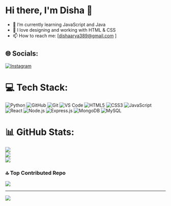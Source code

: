 # Hi there, I'm Disha 👋
- 🌱 I’m currently learning JavaScript and Java
- 🎨 I love designing and working with HTML & CSS
- 📫 How to reach me: [dishaarya389@gmail.com ]



## 🌐 Socials:
[![Instagram](https://img.shields.io/badge/Instagram-%23E4405F.svg?logo=Instagram&logoColor=white)](https://instagram.com/disha_arya) 

# 💻 Tech Stack:
![Python](https://img.shields.io/badge/python-3670A0?style=for-the-badge&logo=python&logoColor=ffdd54)  ![GitHub](https://img.shields.io/badge/github-%23121011.svg?style=for-the-badge&logo=github&logoColor=white)  ![Git](https://img.shields.io/badge/-Git-F05032?style=for-the-badge&logo=git&logoColor=white)  ![VS Code](https://img.shields.io/badge/-VS%20Code-007ACC?style=for-the-badge&logo=visual-studio-code&logoColor=white)  ![HTML5](https://img.shields.io/badge/-HTML5-E34F26?style=for-the-badge&logo=html5&logoColor=white)  ![CSS3](https://img.shields.io/badge/-CSS3-1572B6?style=for-the-badge&logo=css3&logoColor=white)  ![JavaScript](https://img.shields.io/badge/-JavaScript-F7DF1E?style=for-the-badge&logo=javascript&logoColor=black)  ![React](https://img.shields.io/badge/-React-61DAFB?style=for-the-badge&logo=react&logoColor=black) ![Node.js](https://img.shields.io/badge/-Node.js-339933?style=for-the-badge&logo=node.js&logoColor=white)  ![Express.js](https://img.shields.io/badge/-Express.js-000000?style=for-the-badge&logo=express&logoColor=white)   ![MongoDB](https://img.shields.io/badge/-MongoDB-47A248?style=for-the-badge&logo=mongodb&logoColor=white)  ![MySQL](https://img.shields.io/badge/-MySQL-4479A1?style=for-the-badge&logo=mysql&logoColor=white)  

# 📊 GitHub Stats:
![](https://github-readme-stats.vercel.app/api?username=DishaArya24&theme=dark&hide_border=false&include_all_commits=false&count_private=false)<br/>
![](https://github-readme-streak-stats.herokuapp.com/?user=DishaArya24&theme=dark&hide_border=false)<br/>
![](https://github-readme-stats.vercel.app/api/top-langs/?username=DishaArya24&theme=dark&hide_border=false&include_all_commits=false&count_private=false&layout=compact)

### 🔝 Top Contributed Repo
![](https://github-contributor-stats.vercel.app/api?username=DishaArya24&limit=5&theme=dark&combine_all_yearly_contributions=true)

---
[![](https://visitcount.itsvg.in/api?id=DishaArya24&icon=0&color=0)](https://visitcount.itsvg.in)

<!-- Proudly created with GPRM ( https://gprm.itsvg.in ) -->
